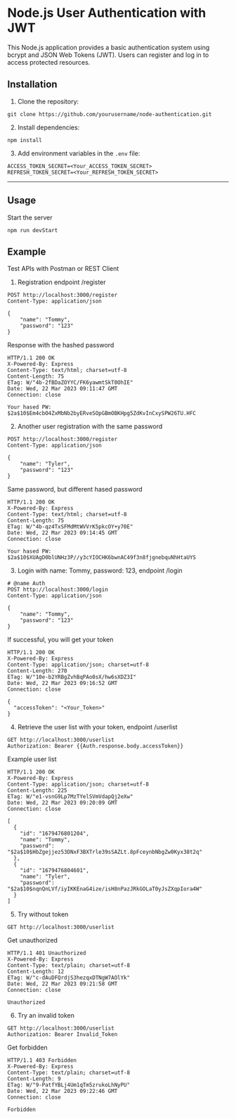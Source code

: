 # Node.js User Authentication with JWT
This Node.js application provides a basic authentication system using bcrypt and JSON Web Tokens (JWT). Users can register and log in to access protected resources.



## Installation

1. Clone the repository:
```
git clone https://github.com/yourusername/node-authentication.git
```

2. Install dependencies:
```
npm install
```
3. Add environment variables in the `.env` file:
```
ACCESS_TOKEN_SECRET=<Your_ACCESS_TOKEN_SECRET>
REFRESH_TOKEN_SECRET=<Your_REFRESH_TOKEN_SECRET>
```
---
## Usage 
Start the server
```
npm run devStart
```

## Example
Test APIs with Postman or REST Client

1. Registration endpoint /register
```
POST http://localhost:3000/register
Content-Type: application/json

{
    "name": "Tommy",
    "password": "123"
}
```
Response with the hashed password
```
HTTP/1.1 200 OK
X-Powered-By: Express
Content-Type: text/html; charset=utf-8
Content-Length: 75
ETag: W/"4b-2fBDaZOYYC/FK6yawmtSkT0OhIE"
Date: Wed, 22 Mar 2023 09:11:47 GMT
Connection: close

Your hased PW: $2a$10$Em4cbO4ZxMbNb2byERveSOpGBmOBKHpg5ZdKvInCxySPW26TU.HFC
```

2. Another user registration with the same password

```
POST http://localhost:3000/register
Content-Type: application/json

{
    "name": "Tyler",
    "password": "123"
}
```
Same password, but different hased password
```
HTTP/1.1 200 OK
X-Powered-By: Express
Content-Type: text/html; charset=utf-8
Content-Length: 75
ETag: W/"4b-qz4TxSFMdMtWVVrK5pkcOY+y70E"
Date: Wed, 22 Mar 2023 09:14:45 GMT
Connection: close

Your hased PW: $2a$10$XUAgD0blUNHz3P//y3cYIOCHK6bwnAC49f3n8fjgnebquNhHtaUYS
```

3. Login with name: Tommy, password: 123, endpoint /login

```
# @name Auth
POST http://localhost:3000/login
Content-Type: application/json

{
    "name": "Tommy",
    "password": "123"
}
```
If successful, you will get your token
```
HTTP/1.1 200 OK
X-Powered-By: Express
Content-Type: application/json; charset=utf-8
Content-Length: 270
ETag: W/"10e-b2YRBgZvhBqPAo0sX/hw6sXDZ3I"
Date: Wed, 22 Mar 2023 09:16:52 GMT
Connection: close

{
  "accessToken": "<Your_Token>"
}
```

4. Retrieve the user list with your token, endpoint /userlist
```
GET http://localhost:3000/userlist
Authorization: Bearer {{Auth.response.body.accessToken}}
```
Example user list
```
HTTP/1.1 200 OK
X-Powered-By: Express
Content-Type: application/json; charset=utf-8
Content-Length: 225
ETag: W/"e1-vsnG9Lp7MzTYelSVmVdapQj2eXw"
Date: Wed, 22 Mar 2023 09:20:09 GMT
Connection: close

[
  {
    "id": "1679476801204",
    "name": "Tommy",
    "password": "$2a$10$HbZgejjez53DNxF3BXTrle39sSAZLt.8pFceynbNbgZw0Kyx38t2q"
  },
  {
    "id": "1679476804601",
    "name": "Tyler",
    "password": "$2a$10$nqnQnLVf/iyIKKEnaG4ize/isH8nPazJRkGOLaT0yJsZXqpIora4W"
  }
]
```
5. Try without token

```
GET http://localhost:3000/userlist
```
Get unauthorized
```
HTTP/1.1 401 Unauthorized
X-Powered-By: Express
Content-Type: text/plain; charset=utf-8
Content-Length: 12
ETag: W/"c-dAuDFQrdjS3hezqxDTNgW7AOlYk"
Date: Wed, 22 Mar 2023 09:21:58 GMT
Connection: close

Unauthorized
```

6. Try an invalid token

```
GET http://localhost:3000/userlist
Authorization: Bearer Invalid_Token
```
Get forbidden
```
HTTP/1.1 403 Forbidden
X-Powered-By: Express
Content-Type: text/plain; charset=utf-8
Content-Length: 9
ETag: W/"9-PatfYBLj4Um1qTm5zrukoLhNyPU"
Date: Wed, 22 Mar 2023 09:22:46 GMT
Connection: close

Forbidden
```
